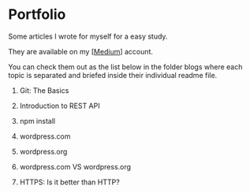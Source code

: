 # Portfolio

Some articles I wrote for myself for a easy study. 

They are available on my [[Medium](https://medium.com/@pragyasapkota)] account. 

You can check them out as the list below in the folder blogs where each topic is separated and briefed inside their individual  readme file. 

1. Git: The Basics

2. Introduction to REST API

3. npm install

4. wordpress.com 

5. wordpress.org

6. wordpress.com VS wordpress.org

7. HTTPS: Is it better than HTTP?